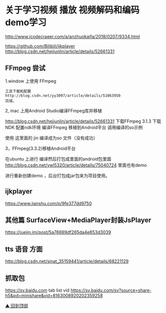 
# 关于学习视频 播放 视频解码和编码 demo学习

 
 http://www.jcodecraeer.com/a/anzhuokaifa/2018/0207/9334.html

 


 https://github.com/Bilibili/ijkplayer
 http://blog.csdn.net/hejjunlin/article/details/52661331

 ## FFmpeg 尝试

 1.window 上使用 FFmpeg

    工具下载和配置
    http://blog.csdn.net/yy3097/article/details/51063950
    完成。

 2, mac 上用Android Studio编译FFmpeg库并移植

 http://blog.csdn.net/hejjunlin/article/details/52661331
 下载FFmpeg 3.1.3
 下载NDK
 配置ndk环境
 编译FFmpeg
 移植到Android平台
 调用编译的so示例

  使用 这里面的 jin 编译成为so 文件（没有成功）

3，FFmpeg(3.3.2)移植Android平台

在ubuntu 上进行 编译然后打包成里面的android包里面
http://blog.csdn.net/ywl5320/article/details/75040724
里面也有demo 

进行重新创建demo ，后台打包成jar包来为项目使用。


## ijkplayer

https://www.jianshu.com/p/9fe377dd9750



 ## 其他篇 SurfaceView+MediaPlayer封装JsPlayer
 https://juejin.im/post/5a76689df265da4e853d3039
 
 ## tts 语音 方面
 http://blog.csdn.net/sinat_35159441/article/details/68221129
 
 ## 抓取包
 https://sv.baidu.com
 tab
 list
 vid
 https://sv.baidu.com/sv?source=share-h5&pd=minishare&vid=8163008920202359258

 
 
 [▲ 回到顶部](#top)